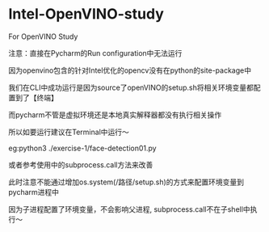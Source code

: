 # Intel-OpenVINO-study
For OpenVINO Study

注意：直接在Pycharm的Run configuration中无法运行

因为openvino包含的针对Intel优化的opencv没有在python的site-package中

我们在CLI中成功运行是因为source了openVINO的setup.sh将相关环境变量都配置到了【终端】

而pycharm不管是虚拟环境还是本地真实解释器都没有执行相关操作

所以如要运行建议在Terminal中运行～

eg:python3 ./exercise-1/face-detection01.py

或者参考使用中的subprocess.call方法来改善

此时注意不能通过增加os.system(/路径/setup.sh)的方式来配置环境变量到pycharm进程中

因为子进程配置了环境变量，不会影响父进程, subprocess.call不在子shell中执行～